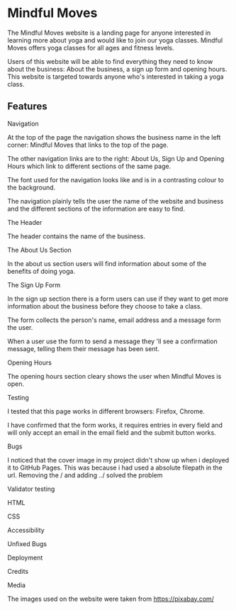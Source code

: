 # Mindful Moves

The Mindful Moves website is a landing page for anyone interested in learning more about yoga and would like to join our yoga classes. Mindful Moves offers yoga classes for all ages and fitness levels. 

Users of this website will be able to find everything they need to know about the business: About the business, a sign up form and opening hours. This website is targeted towards anyone who's interested in taking a yoga class.

## Features

Navigation

At the top of the page the navigation shows the business name in the left corner: Mindful Moves that links to the top of the page. 

The other navigation links are to the right: About Us, Sign Up and Opening Hours which link to different sections of the same page.

The font used for the navigation looks like  and is in a contrasting colour to the background.

The navigation plainly tells the user the name of the website and business and the different sections of the information are easy to find.

The Header 

The header contains the name of the business.


The About Us Section

In the about us section users will find information about some of the benefits of
doing yoga. 

The Sign Up Form

In the sign up section there is a form users can use if they want to get more 
information about the business before they choose to take a class.

The form collects the person's name, email address and a message form the user.

When a user use the form to send a message they 'll see a confirmation message, telling them their message has been sent. 

Opening Hours

The opening hours section cleary shows the user when Mindful Moves is open.

Testing 

I tested that this page works in different browsers: Firefox, Chrome. 

I have confirmed that the form works, it requires entries in every field and will only accept an email in the email field and the submit button works. 

Bugs 

I noticed that the cover image in my project didn't show up when i deployed it to GitHub Pages.  This was because i had used a absolute filepath in the url. 
Removing the / and adding ../ solved the problem

Validator testing 

HTML 

CSS

Accessibility

Unfixed Bugs

Deployment

Credits 

Media 

The images used on the website were taken from https://pixabay.com/